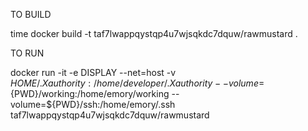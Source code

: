 TO BUILD

time docker build -t taf7lwappqystqp4u7wjsqkdc7dquw/rawmustard .

TO RUN

docker run -it -e DISPLAY --net=host -v $HOME/.Xauthority:/home/developer/.Xauth
ority --volume=${PWD}/working:/home/emory/working --volume=${PWD}/ssh:/home/emory/.ssh taf7lwappqystqp4u7wjsqkdc7dquw/rawmustard